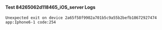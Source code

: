 #### Test 84265062d118465_iOS_server Logs


```
Unexpected exit on device 2a65f58f9902a701b5c9a55b2befb18672927474 app:Iphone6-1 code:254
```
